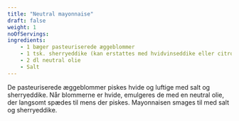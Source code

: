 ```yaml
---
title: "Neutral mayonnaise"
draft: false
weight: 1
noOfServings: 
ingredients:
	- 1 bæger pasteuriserede æggeblommer
	- 1 tsk. sherryeddike (kan erstattes med hvidvinseddike eller citronsaft)
	- 2 dl neutral olie
	- Salt
---
```


De pasteuriserede æggeblommer piskes hvide og luftige med salt og
sherryeddike. Når blommerne er hvide, emulgeres de med en neutral olie,
der langsomt spædes til mens der piskes. Mayonnaisen smages til med salt
og sherryeddike.

